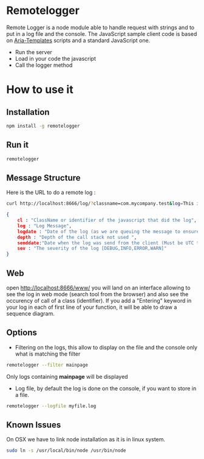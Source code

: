 Remotelogger
===========

Remote Logger is a node module able to handle request with strings and to put in a log file and the console.
The JavaScript sample client code is based on [Aria-Templates](http://ariatemplates.com/) scripts and a standard JavaScript one.

* Run the server
* Load in your code the javascript
* Call the logger method
 
How to use it
=============

Installation
------------------
```bash
npm install -g remotelogger
```

Run it
------------------

```bash
remotelogger
```

Message Structure
------------------

Here is the URL to do a remote log : 
```bash
curl http://localhost:8666/log/?classname=com.mycompany.test&log=This is my log message message&sev=DEBUG&logdate=1426844546265&depth=4&senddate=1426844546265
```

```json
{
	cl : "ClassName or identifier of the javascript that did the log",
	log : "Log Message",
	logdate : "Date of the log (as we are queuing the message to ensure the order of reception)",
	depth : "Depth of the call stack not used ",
	senddate:"Date when the log was send from the client (Must be UTC time so we can calculate the request time)",
	sev : "The severity of the log [DEBUG,INFO,ERROR,WARN]"
}
```

Web
-------------------

open [http://localhost:8666/www/](http://localhost:8666/www/) you will land on an interface allowing to see the log in web mode (search tool from the browser) and also see the occurency of call of a class (identifier). If you add a "Entering" keyword in your log in each of first line of your function, it will be able to draw a sequence diagram.


Options
------------------
* Filtering on the logs, this allow to display on the file and the console only what is matching the filter

```bash
remotelogger --filter mainpage
```
Only logs containing **mainpage** will be displayed

* Log file, by default the log is done on the console, if you want to store in a file.

```bash
remotelogger --logfile myfile.log
```

Known Issues
--------------

On OSX we have to link node installation as it is in linux system.

```bash
sudo ln -s /usr/local/bin/node /usr/bin/node
```
